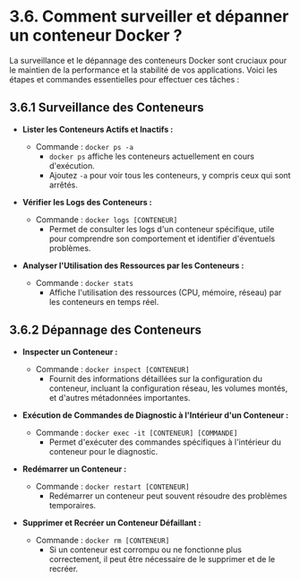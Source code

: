 # 3.6. Comment surveiller et dépanner un conteneur Docker ?

La surveillance et le dépannage des conteneurs Docker sont cruciaux pour le maintien de la performance et la stabilité de vos applications. Voici les étapes et commandes essentielles pour effectuer ces tâches :

## 3.6.1 Surveillance des Conteneurs

- **Lister les Conteneurs Actifs et Inactifs :**
  - Commande : `docker ps -a`
    - `docker ps` affiche les conteneurs actuellement en cours d'exécution.
    - Ajoutez `-a` pour voir tous les conteneurs, y compris ceux qui sont arrêtés.
  
- **Vérifier les Logs des Conteneurs :**
  - Commande : `docker logs [CONTENEUR]`
    - Permet de consulter les logs d'un conteneur spécifique, utile pour comprendre son comportement et identifier d'éventuels problèmes.

- **Analyser l'Utilisation des Ressources par les Conteneurs :**
  - Commande : `docker stats`
    - Affiche l'utilisation des ressources (CPU, mémoire, réseau) par les conteneurs en temps réel.

## 3.6.2 Dépannage des Conteneurs

- **Inspecter un Conteneur :**
  - Commande : `docker inspect [CONTENEUR]`
    - Fournit des informations détaillées sur la configuration du conteneur, incluant la configuration réseau, les volumes montés, et d'autres métadonnées importantes.

- **Exécution de Commandes de Diagnostic à l'Intérieur d'un Conteneur :**
  - Commande : `docker exec -it [CONTENEUR] [COMMANDE]`
    - Permet d'exécuter des commandes spécifiques à l'intérieur du conteneur pour le diagnostic.

- **Redémarrer un Conteneur :**
  - Commande : `docker restart [CONTENEUR]`
    - Redémarrer un conteneur peut souvent résoudre des problèmes temporaires.

- **Supprimer et Recréer un Conteneur Défaillant :**
  - Commande : `docker rm [CONTENEUR]`
    - Si un conteneur est corrompu ou ne fonctionne plus correctement, il peut être nécessaire de le supprimer et de le recréer.
